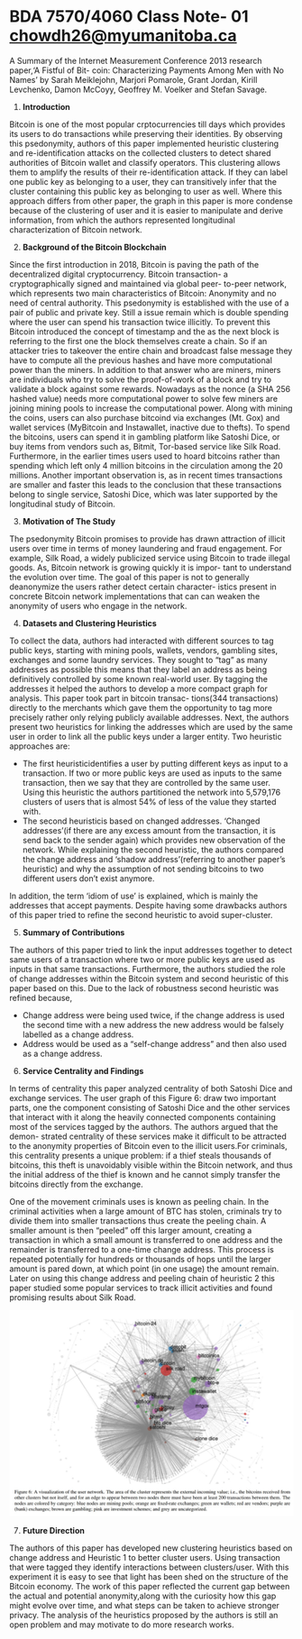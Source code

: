 # BDA 7570/4060 Class Note- 01 chowdh26@myumanitoba.ca

A Summary of the Internet Measurement Conference 2013 research paper,‘A Fistful of Bit-
coin: Characterizing Payments Among Men with No Names’ by Sarah Meiklejohn,
Marjori Pomarole, Grant Jordan, Kirill Levchenko, Damon McCoyy, Geoffrey M. Voelker and
Stefan Savage.

1. **Introduction**

Bitcoin is one of the most popular crptocurrencies till days which provides its users to do
transactions while preserving their identities. By observing this psedonymity, authors of this
paper implemented heuristic clustering and re-identification attacks on the collected clusters to
detect shared authorities of Bitcoin wallet and classify operators. This clustering allows them to
amplify the results of their re-identification attack. If they can label one public key as belonging
to a user, they can transitively infer that the cluster containing this public key as belonging
to user as well. Where this approach differs from other paper, the graph in this paper is more
condense because of the clustering of user and it is easier to manipulate and derive information,
from which the authors represented longitudinal characterization of Bitcoin network.

2. **Background of the Bitcoin Blockchain**

Since the first introduction in 2018, Bitcoin is paving the path of the decentralized digital
cryptocurrency. Bitcoin transaction- a cryptographically signed and maintained via global peer-
to-peer network, which represents two main characteristics of Bitcoin: Anonymity and no need
of central authority. This psedonymity is established with the use of a pair of public and private
key. Still a issue remain which is double spending where the user can spend his transaction
twice illicitly. To prevent this Bitcoin introduced the concept of timestamp and the as the next
block is referring to the first one the block themselves create a chain. So if an attacker tries
to takeover the entire chain and broadcast false message they have to compute all the previous
hashes and have more computational power than the miners. In addition to that answer who are
miners, miners are individuals who try to solve the proof-of-work of a block and try to validate
a block against some rewards. Nowadays as the nonce (a SHA 256 hashed value) needs more
computational power to solve few miners are joining mining pools to increase the computational
power.
Along with mining the coins, users can also purchase bitcoind via exchanges (Mt. Gox) and
wallet services (MyBitcoin and Instawallet, inactive due to thefts). To spend the bitcoins, users
can spend it in gambling platform like Satoshi Dice, or buy items from vendors such as, Bitmit,
Tor-based service like Silk Road. Furthermore, in the earlier times users used to hoard bitcoins
rather than spending which left only 4 million bitcoins in the circulation among the 20 millions.
Another important observation is, as in recent times transactions are smaller and faster this
leads to the conclusion that these transactions belong to single service, Satoshi Dice, which was
later supported by the longitudinal study of Bitcoin.

3. **Motivation of The Study**

The psedonymity Bitcoin promises to provide has drawn attraction of illicit users over time in
terms of money laundering and fraud engagement. For example, Silk Road, a widely publicized
service using Bitcoin to trade illegal goods. As, Bitcoin network is growing quickly it is impor-
tant to understand the evolution over time.
The goal of this paper is not to generally deanonymize the users rather detect certain character-
istics present in concrete Bitcoin network implementations that can can weaken the anonymity
of users who engage in the network.


4. **Datasets and Clustering Heuristics**

To collect the data, authors had interacted with different sources to tag public keys, starting
with mining pools, wallets, vendors, gambling sites, exchanges and some laundry services. They
sought to “tag” as many addresses as possible this means that they label an address as being
definitively controlled by some known real-world user. By tagging the addresses it helped the
authors to develop a more compact graph for analysis. This paper took part in bitcoin transac-
tions(344 transactions) directly to the merchants which gave them the opportunity to tag more
precisely rather only relying publicly available addresses.
Next, the authors present two heuristics for linking the addresses which are used by the same
user in order to link all the public keys under a larger entity.
Two heuristic approaches are:

- The first heuristicidentifies a user by putting different keys as input to a transaction.
    If two or more public keys are used as inputs to the same transaction, then we say that
    they are controlled by the same user. Using this heuristic the authors partitioned the
    network into 5,579,176 clusters of users that is almost 54% of less of the value they
    started with.
- The second heuristicis based on changed addresses. ‘Changed addresses’(if there
    are any excess amount from the transaction, it is send back to the sender again) which
    provides new observation of the network. While explaining the second heuristic, the
    authors compared the change address and ‘shadow address’(referring to another paper’s
    heuristic) and why the assumption of not sending bitcoins to two different users don’t
    exist anymore.

In addition, the term ‘idiom of use’ is explained, which is mainly the addresses that accept
payments. Despite having some drawbacks authors of this paper tried to refine the second
heuristic to avoid super-cluster.

5. **Summary of Contributions**

The authors of this paper tried to link the input addresses together to detect same users of
a transaction where two or more public keys are used as inputs in that same transactions.
Furthermore, the authors studied the role of change addresses within the Bitcoin system and
second heuristic of this paper based on this.
Due to the lack of robustness second heuristic was refined because,

- Change address were being used twice, if the change address is used the second time
    with a new address the new address would be falsely labelled as a change address.
- Address would be used as a “self-change address” and then also used as a change address.

6. **Service Centrality and Findings**

In terms of centrality this paper analyzed centrality of both Satoshi Dice and exchange services.
The user graph of this Figure 6: draw two important parts, one the component consisting of
Satoshi Dice and the other services that interact with it along the heavily connected components
containing most of the services tagged by the authors. The authors argued that the demon-
strated centrality of these services make it difficult to be attracted to the anonymity properties
of Bitcoin even to the illicit users.For criminals, this centrality presents a unique problem: if a
thief steals thousands of bitcoins, this theft is unavoidably visible within the Bitcoin network,
and thus the initial address of the thief is known and he cannot simply transfer the bitcoins
directly from the exchange.

One of the movement criminals uses is known as peeling chain. In the criminal activities when
a large amount of BTC has stolen, criminals try to divide them into smaller transactions thus create the peeling chain. A smaller amount is then “peeled” off this larger amount, creating a transaction in which a small amount is transferred to one address and the remainder is transferred to a one-time change address. This process is repeated potentially for hundreds or thousands of hops until the larger amount is pared down, at which point (in one usage) the amount remain.
Later on using this change address and peeling chain of heuristic 2 this paper studied some
popular services to track illicit activities and found promising results about Silk Road.

<p align = "center">
    <img  src = "image.jpg" >
</p>

7. **Future Direction**

The authors of this paper has developed new clustering heuristics based on change address and
Heuristic 1 to better cluster users. Using transaction that were tagged they identify interactions
between clusters/user. With this experiment it is easy to see that light has been shed on the
structure of the Bitcoin economy.
The work of this paper reflected the current gap between the actual and potential anonymity,along
with the curiosity how this gap might evolve over time, and what steps can be taken to achieve
stronger privacy. The analysis of the heuristics proposed by the authors is still an open problem
and may motivate to do more research works.


